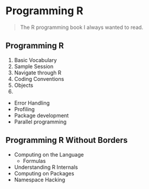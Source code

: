 # Programming R

> The R programming book I always wanted to read.


## Programming R
   1. Basic Vocabulary
   1. Sample Session
   1. Navigate through R
   1. Coding Conventions
   1. Objects
   1.

   - Error Handling
   - Profiling
   - Package development
   - Parallel programming


## Programming R Without Borders
   - Computing on the Language
     - Formulas
   - Understanding R Internals
   - Computing on Packages
   - Namespace Hacking

